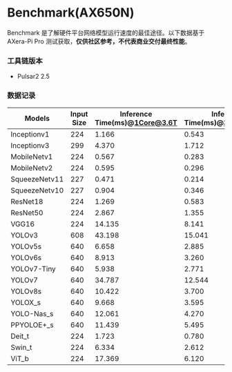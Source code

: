 # Benchmark(AX650N)

Benchmark 是了解硬件平台网络模型运行速度的最佳途径。以下数据基于 AXera-Pi Pro 测试获取，**仅供社区参考，不代表商业交付最终性能**。

### 工具链版本
- Pulsar2 2.5

### 数据记录

| Models         | Input Size | Inference Time(ms)@1Core@3.6T | Inference Time(ms)@3Core@10.8T |
| -------------- | ---------- | ----------------------------- | ------------------------------ |
| Inceptionv1    | 224        | 1.166                         | 0.543                          |
| Inceptionv3    | 299        | 4.370                         | 1.712                          |
| MobileNetv1    | 224        | 0.567                         | 0.283                          |
| MobileNetv2    | 224        | 0.595                         | 0.296                          |
| SqueezeNetv11  | 227        | 0.471                         | 0.214                          |
| SqueezeNetv10  | 227        | 0.904                         | 0.346                          |
| ResNet18       | 224        | 1.269                         | 0.583                          |
| ResNet50       | 224        | 2.867                         | 1.355                          |
| VGG16          | 224        | 14.135                        | 8.141                          |
| YOLOv3         | 608        | 43.198                        | 15.041                         |
| YOLOv5s        | 640        | 6.658                         | 2.885                          |
| YOLOv6s        | 640        | 8.913                         | 3.260                          |
| YOLOv7-Tiny    | 640        | 5.938                         | 2.771                          |
| YOLOv7         | 640        | 34.787                        | 12.544                         |
| YOLOv8s        | 640        | 10.422                        | 3.700                          |
| YOLOX_s        | 640        | 9.668                         | 3.595                          |
| YOLO-Nas_s     | 640        | 12.061                        | 4.270                          |
| PPYOLOE+_s     | 640        | 11.439                        | 5.495                          |
| Deit_t         | 224        | 1.723                         | 0.780                          |
| Swin_t         | 224        | 6.334                         | 2.612                          |
| ViT_b          | 224        | 17.369                        | 6.120                          |
